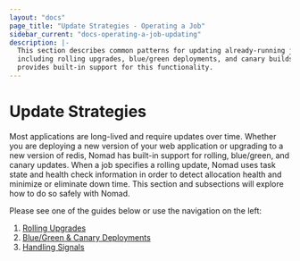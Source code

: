 ```yaml
---
layout: "docs"
page_title: "Update Strategies - Operating a Job"
sidebar_current: "docs-operating-a-job-updating"
description: |-
  This section describes common patterns for updating already-running jobs
  including rolling upgrades, blue/green deployments, and canary builds. Nomad
  provides built-in support for this functionality.
---
```


# Update Strategies

Most applications are long-lived and require updates over time. Whether you are
deploying a new version of your web application or upgrading to a new version of
redis, Nomad has built-in support for rolling, blue/green, and canary updates.
When a job specifies a rolling update, Nomad uses task state and health check
information in order to detect allocation health and minimize or eliminate down
time. This section and subsections will explore how to do so safely with Nomad.

Please see one of the guides below or use the navigation on the left:

1. [Rolling Upgrades](/docs/operating-a-job/update-strategies/rolling-upgrades.html)
1. [Blue/Green &amp; Canary Deployments](/docs/operating-a-job/update-strategies/blue-green-and-canary-deployments.html)
1. [Handling Signals](/docs/operating-a-job/update-strategies/handling-signals.html)
